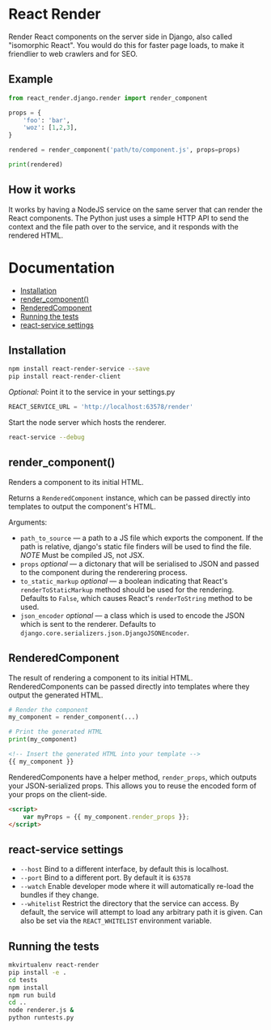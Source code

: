 React Render
============

Render React components on the server side in Django, also called "isomorphic React".
You would do this for faster page loads, to make it friendlier to web crawlers and for SEO.

Example
-------

```python
from react_render.django.render import render_component

props = {
    'foo': 'bar',
    'woz': [1,2,3],
}

rendered = render_component('path/to/component.js', props=props)

print(rendered)
```

How it works
------------

It works by having a NodeJS service on the same server that can render the React components.
The Python just uses a simple HTTP API to send the context and the file path over to the service, and it responds with
 the rendered HTML.

Documentation
=============

- [Installation](#installation)
- [render_component()](#render_component)
- [RenderedComponent](#renderedcomponent)
- [Running the tests](#running-the-tests)
- [react-service settings](#react-service-settings)

Installation
------------

```bash
npm install react-render-service --save
pip install react-render-client
```

_Optional:_ Point it to the service in your settings.py

```python
REACT_SERVICE_URL = 'http://localhost:63578/render'
```

Start the node server which hosts the renderer.

```bash
react-service --debug
```

render_component()
------------------

Renders a component to its initial HTML.

Returns a `RenderedComponent` instance, which can be passed directly into templates 
to output the component's HTML.

Arguments:

- `path_to_source` — a path to a JS file which exports the component. If the 
  path is relative, django's static file finders will be used to find the file.
  *NOTE* Must be compiled JS, not JSX.
- `props` *optional* — a dictonary that will be serialised to JSON and passed to 
  the component during the renderering process.
- `to_static_markup` *optional* — a boolean indicating that React's `renderToStaticMarkup`
  method should be used for the rendering. Defaults to `False`, which causes React's 
  `renderToString` method to be used.
- `json_encoder` *optional* — a class which is used to encode the JSON which is sent to the 
  renderer. Defaults to `django.core.serializers.json.DjangoJSONEncoder`.


RenderedComponent
-----------------

The result of rendering a component to its initial HTML. RenderedComponents can be passed
directly into templates where they output the generated HTML.

```python
# Render the component
my_component = render_component(...)

# Print the generated HTML
print(my_component)
```
```html
<!-- Insert the generated HTML into your template -->
{{ my_component }}
```

RenderedComponents have a helper method, `render_props`, which outputs your JSON-serialized 
props. This allows you to reuse the encoded form of your props on the client-side.

```html
<script>
    var myProps = {{ my_component.render_props }};
</script>
```

react-service settings
----------------

- `--host` Bind to a different interface, by default this is localhost.
- `--port` Bind to a different port. By default it is `63578`
- `--watch` Enable developer mode where it will automatically re-load the bundles if they change.
- `--whitelist` Restrict the directory that the service can access.
  By default, the service will attempt to load any arbitrary path it is given.
  Can also be set via the `REACT_WHITELIST` environment variable.


Running the tests
-----------------

```bash
mkvirtualenv react-render
pip install -e .
cd tests
npm install
npm run build
cd ..
node renderer.js &
python runtests.py
```
